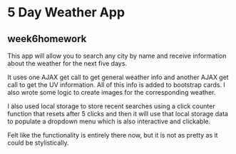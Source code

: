 # 5 Day Weather App
## week6homework

This app will allow you to search any city by name and receive information about the weather for the next five days.

It uses one AJAX get call to get general weather info and another AJAX get call to get the UV information. All of this info is added to bootstrap cards. I also wrote some logic to create images for the corresponding weather.

I also used local storage to store recent searches using a click counter function that resets after 5 clicks and then it will use that local storage data to populate a dropdown menu which is also interactive and clickable.

Felt like the functionality is entirely there now, but it is not as pretty as it could be stylistically.